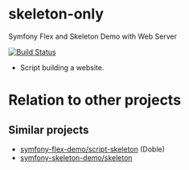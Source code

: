 # skeleton-only
Symfony Flex and Skeleton Demo with Web Server

[![Build Status](https://travis-ci.org/symfony-skeleton-demo/web-server.svg?branch=master)](https://travis-ci.org/symfony-skeleton-demo/web-server)

* Script building a website.

# Relation to other projects
## Similar projects
* [symfony-flex-demo/script-skeleton](https://github.com/symfony-flex-demo/script-skeleton) (Doble)
* [symfony-skeleton-demo/skeleton](https://github.com/symfony-skeleton-demo/skeleton)
